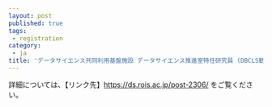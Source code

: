 ```yaml
---
layout: post
published: true
tags:
 - registration
category:
 - ja
title: 'データサイエンス共同利用基盤施設 データサイエンス推進室特任研究員 (DBCLS勤務)募集 (〆7/10(火)17時)'
---
```

詳細については、【リンク先】https://ds.rois.ac.jp/post-2306/ をご覧ください。
